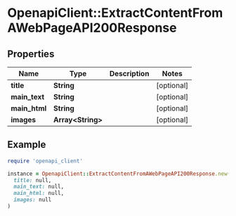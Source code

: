 # OpenapiClient::ExtractContentFromAWebPageAPI200Response

## Properties

| Name | Type | Description | Notes |
| ---- | ---- | ----------- | ----- |
| **title** | **String** |  | [optional] |
| **main_text** | **String** |  | [optional] |
| **main_html** | **String** |  | [optional] |
| **images** | **Array&lt;String&gt;** |  | [optional] |

## Example

```ruby
require 'openapi_client'

instance = OpenapiClient::ExtractContentFromAWebPageAPI200Response.new(
  title: null,
  main_text: null,
  main_html: null,
  images: null
)
```

